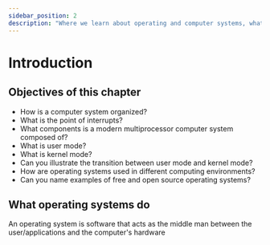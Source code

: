 ```yaml
---
sidebar_position: 2
description: "Where we learn about operating and computer systems, what they do, their architecture, security and more"
---
```


# Introduction

## Objectives of this chapter
- How is a computer system organized?
- What is the point of interrupts?
- What components is a modern multiprocessor computer system composed of?
- What is user mode?
- What is kernel mode?
- Can you illustrate the transition between user mode and kernel mode?
- How are operating systems used in different computing environments?
- Can you name examples of free and open source operating systems?

## What operating systems do

An operating system is software that acts as the middle man between the user/applications and the computer's
hardware

